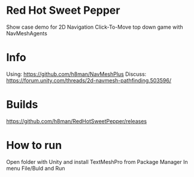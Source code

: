 # Red Hot Sweet Pepper
Show case demo for 2D Navigation Click-To-Move top down game with NavMeshAgents

# Info
Using: https://github.com/h8man/NavMeshPlus
Discuss: https://forum.unity.com/threads/2d-navmesh-pathfinding.503596/

# Builds

https://github.com/h8man/RedHotSweetPepper/releases

# How to run
Open folder with Unity and install TextMeshPro from Package Manager
In menu File/Buld and Run
